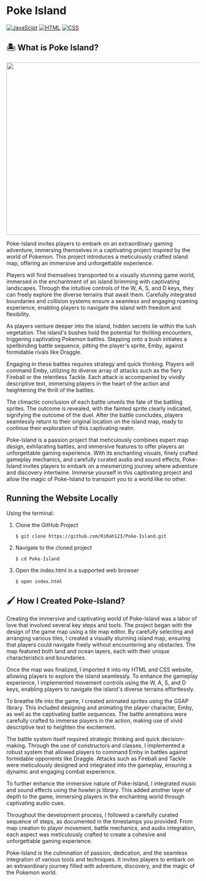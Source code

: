 # Poke Island
[![JavaScipt](https://img.shields.io/badge/JavaScript-F7DF1E?style=for-the-badge&logo=javascript&logoColor=white)]()
[![HTML](https://img.shields.io/badge/HTML-E34F26?style=for-the-badge&logo=HTML5&logoColor=white)]()
[![CSS](https://img.shields.io/badge/CSS-1572B6?style=for-the-badge&logo=CSS3&logoColor=white)]()

## 🏝️ What is Poke Island?

<p align="center">
  <img src="./poke-island.gif" width="1000" height="450">
</p>

Poke-Island invites players to embark on an extraordinary gaming adventure, immersing themselves in a captivating project inspired by the world of Pokemon. This project introduces a meticulously crafted island map, offering an immersive and unforgettable experience.

Players will find themselves transported to a visually stunning game world, immersed in the enchantment of an island brimming with captivating landscapes. Through the intuitive controls of the W, A, S, and D keys, they can freely explore the diverse terrains that await them. Carefully integrated boundaries and collision systems ensure a seamless and engaging roaming experience, enabling players to navigate the island with freedom and flexibility.

As players venture deeper into the island, hidden secrets lie within the lush vegetation. The island's bushes hold the potential for thrilling encounters, triggering captivating Pokemon battles. Stepping onto a bush initiates a spellbinding battle sequence, pitting the player's sprite, Emby, against formidable rivals like Draggle.

Engaging in these battles requires strategy and quick thinking. Players will command Emby, utilizing its diverse array of attacks such as the fiery Fireball or the relentless Tackle. Each attack is accompanied by vividly descriptive text, immersing players in the heart of the action and heightening the thrill of the battles.

The climactic conclusion of each battle unveils the fate of the battling sprites. The outcome is revealed, with the fainted sprite clearly indicated, signifying the outcome of the duel. After the battle concludes, players seamlessly return to their original location on the island map, ready to continue their exploration of this captivating realm.

Poke-Island is a passion project that meticulously combines expert map design, exhilarating battles, and immersive features to offer players an unforgettable gaming experience. With its enchanting visuals, finely crafted gameplay mechanics, and carefully curated audio and sound effects, Poke-Island invites players to embark on a mesmerizing journey where adventure and discovery intertwine. Immerse yourself in this captivating project and allow the magic of Poke-Island to transport you to a world like no other.

## Running the Website Locally

Using the terminal:

1. Clone the GitHub Project
   ```
   $ git clone https://github.com/RiRah123/Poke-Island.git
   ```
2. Navigate to the cloned project
   ```
   $ cd Poke-Island
   ```
3. Open the index.html in a supported web browser
   ```
   $ open index.html
   ```

## 🖌️ How I Created Poke-Island?

Creating the immersive and captivating world of Poke-Island was a labor of love that involved several key steps and tools. The project began with the design of the game map using a tile map editor. By carefully selecting and arranging various tiles, I created a visually stunning island map, ensuring that players could navigate freely without encountering any obstacles. The map featured both land and ocean layers, each with their unique characteristics and boundaries.

Once the map was finalized, I imported it into my HTML and CSS website, allowing players to explore the island seamlessly. To enhance the gameplay experience, I implemented movement controls using the W, A, S, and D keys, enabling players to navigate the island's diverse terrains effortlessly.

To breathe life into the game, I created animated sprites using the GSAP library. This included designing and animating the player character, Emby, as well as the captivating battle sequences. The battle animations were carefully crafted to immerse players in the action, making use of vivid descriptive text to heighten the excitement.

The battle system itself required strategic thinking and quick decision-making. Through the use of constructors and classes, I implemented a robust system that allowed players to command Emby in battles against formidable opponents like Draggle. Attacks such as Fireball and Tackle were meticulously designed and integrated into the gameplay, ensuring a dynamic and engaging combat experience.

To further enhance the immersive nature of Poke-Island, I integrated music and sound effects using the howler.js library. This added another layer of depth to the game, immersing players in the enchanting world through captivating audio cues.

Throughout the development process, I followed a carefully curated sequence of steps, as documented in the timestamps you provided. From map creation to player movement, battle mechanics, and audio integration, each aspect was meticulously crafted to create a cohesive and unforgettable gaming experience.

Poke-Island is the culmination of passion, dedication, and the seamless integration of various tools and techniques. It invites players to embark on an extraordinary journey filled with adventure, discovery, and the magic of the Pokemon world.
